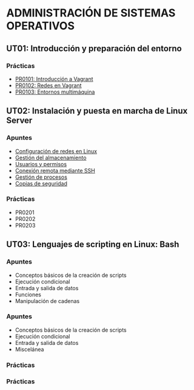 # ADMINISTRACIÓN DE SISTEMAS OPERATIVOS

## UT01: Introducción y preparación del entorno

### Prácticas

- [PR0101: Introducción a Vagrant](./ut01/practicas/pr0101.md)
- [PR0102: Redes en Vagrant](./ut01/practicas/pr0102.md)
- [PR0103: Entornos multimáquina](./ut01/practicas/pr0103.md)


## UT02: Instalación y puesta en marcha de Linux Server

### Apuntes

- [Configuración de redes en Linux](./ut02/apuntes/)
- [Gestión del almacenamiento](./ut02/apuntes/2_almacenamiento_discos.md)
- [Usuarios y permisos](./ut02/apuntes/3_usuarios_permisos.md)
- [Conexión remota mediante SSH](./ut02/apuntes/4_conexion_remota.md)
- [Gestión de procesos](./ut02/apuntes/5_procesos.md)
- [Copias de seguridad](./ut02/apuntes/6_copias_de_seguridad.md)

### Prácticas

- PR0201
- PR0202
- PR0203


## UT03: Lenguajes de scripting en Linux: Bash

### Apuntes

- Conceptos básicos de la creación de scripts
- Ejecución condicional
- Entrada y salida de datos
- Funciones
- Manipulación de cadenas


### Apuntes

- Conceptos básicos de la creación de scripts
- Ejecución condicional
- Entrada y salida de datos
- Miscelánea

### Prácticas


### Prácticas